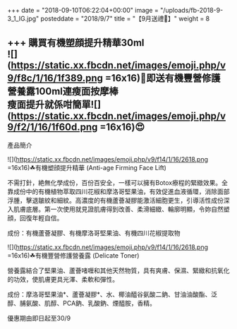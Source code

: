 +++
date = "2018-09-10T06:22:04+00:00"
image = "/uploads/fb-2018-9-3_1_IG.jpg"
posteddate = "2018/9/7"
title = "【9月送禮🎁】"
weight = 8

+++
 購買有機塑顔提升精華30ml   
 ![](https://static.xx.fbcdn.net/images/emoji.php/v9/f8c/1/16/1f389.png =16x16)🎉即送有機豐營修護營養露100ml連瘦面按摩棒  
 瘦面提升就係咁簡單![](https://static.xx.fbcdn.net/images/emoji.php/v9/f2/1/16/1f60d.png =16x16)😍  
 --------------------------------------------------------  
 產品簡介

 ![](https://static.xx.fbcdn.net/images/emoji.php/v9/f14/1/16/2618.png =16x16)☘有機塑顔提升精華 (Anti-age Firming Face Lift)

   不需打針，絶無化學成份，百份百安全，一樣可以擁有Botox療程的緊緻效果。全靠成份中的有機植物萃取四川花椒和摩洛哥堅果油，有效促進血液循環，消除面部浮腫，擊退皺紋和細紋。高濃度的有機蘆薈凝膠能激活細胞更生，引導活性成份深入肌膚底層。第一次使用就見證肌膚得到改善、柔滑細緻、輪廓明顯，令妳自然塑顔，回復年輕自信。

 成份：有機蘆薈凝膠、有機摩洛哥堅果油、有機四川花椒提取物

 ![](https://static.xx.fbcdn.net/images/emoji.php/v9/f14/1/16/2618.png =16x16)☘有機豐營修護營養露 (Delicate Toner)

 營養露結合了堅果油、蘆薈啫喱和其他天然物質，具有爽膚、保濕、緊緻和抗氧化的功效，使肌膚更具光澤、柔軟和彈性。

 成份：摩洛哥堅果油*、蘆薈凝膠*、水、椰油醯谷氨酸二鈉、甘油油酸酯、泛醇、脯氨酸、肌醇、PCA鈉、乳酸鈉、煙醯胺，香精。

 優惠期由即日起至30/9